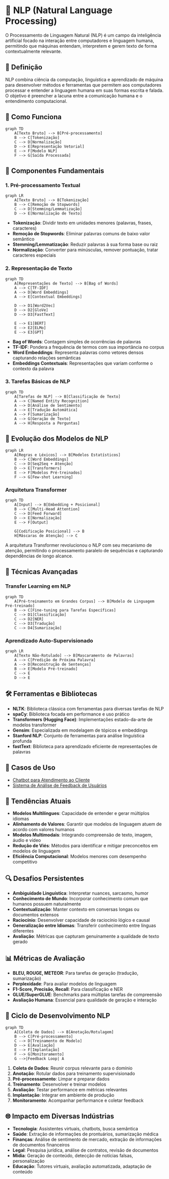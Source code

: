 # 💬 NLP (Natural Language Processing)

O Processamento de Linguagem Natural (NLP) é um campo da inteligência artificial focado na interação entre computadores e linguagem humana, permitindo que máquinas entendam, interpretem e gerem texto de forma contextualmente relevante.

## 📑 Definição

NLP combina ciência da computação, linguística e aprendizado de máquina para desenvolver métodos e ferramentas que permitem aos computadores processar e entender a linguagem humana em suas formas escrita e falada. O objetivo é preencher a lacuna entre a comunicação humana e o entendimento computacional.

## 🔄 Como Funciona

```mermaid
graph TD
    A[Texto Bruto] --> B[Pré-processamento]
    B --> C[Tokenização]
    C --> D[Normalização]
    D --> E[Representação Vetorial]
    E --> F[Modelo NLP]
    F --> G[Saída Processada]
```

## 🧩 Componentes Fundamentais

### 1. Pré-processamento Textual

```mermaid
graph LR
    A[Texto Bruto] --> B[Tokenização]
    B --> C[Remoção de Stopwords]
    C --> D[Stemming/Lemmatização]
    D --> E[Normalização de Texto]
```

- **Tokenização**: Dividir texto em unidades menores (palavras, frases, caracteres)
- **Remoção de Stopwords**: Eliminar palavras comuns de baixo valor semântico
- **Stemming/Lemmatização**: Reduzir palavras à sua forma base ou raiz
- **Normalização**: Converter para minúsculas, remover pontuação, tratar caracteres especiais

### 2. Representação de Texto

```mermaid
graph TD
    A[Representações de Texto] --> B[Bag of Words]
    A --> C[TF-IDF]
    A --> D[Word Embeddings]
    A --> E[Contextual Embeddings]
    
    D --> D1[Word2Vec]
    D --> D2[GloVe]
    D --> D3[FastText]
    
    E --> E1[BERT]
    E --> E2[ELMo]
    E --> E3[GPT]
```

- **Bag of Words**: Contagem simples de ocorrências de palavras
- **TF-IDF**: Pondera a frequência de termos com sua importância no corpus
- **Word Embeddings**: Representa palavras como vetores densos capturando relações semânticas
- **Embeddings Contextuais**: Representações que variam conforme o contexto da palavra

### 3. Tarefas Básicas de NLP

```mermaid
graph TD
    A[Tarefas de NLP] --> B[Classificação de Texto]
    A --> C[Named Entity Recognition]
    A --> D[Análise de Sentimento]
    A --> E[Tradução Automática]
    A --> F[Sumarização]
    A --> G[Geração de Texto]
    A --> H[Resposta a Perguntas]
```

## 🧠 Evolução dos Modelos de NLP

```mermaid
graph LR
    A[Regras e Léxicos] --> B[Modelos Estatísticos]
    B --> C[Word Embeddings]
    C --> D[Seq2Seq + Atenção]
    D --> E[Transformers]
    E --> F[Modelos Pré-treinados]
    F --> G[Few-shot Learning]
```

### Arquitetura Transformer

```mermaid
graph TD
    A[Input] --> B[Embedding + Posicional]
    B --> C[Multi-Head Attention]
    C --> D[Feed Forward]
    D --> E[Normalização]
    E --> F[Output]
    
    G[Codificação Posicional] --> B
    H[Máscaras de Atenção] --> C
```

A arquitetura Transformer revolucionou o NLP com seu mecanismo de atenção, permitindo o processamento paralelo de sequências e capturando dependências de longo alcance.

## 🔧 Técnicas Avançadas

### Transfer Learning em NLP

```mermaid
graph TD
    A[Pré-treinamento em Grandes Corpus] --> B[Modelo de Linguagem Pré-treinado]
    B --> C[Fine-tuning para Tarefas Específicas]
    C --> D1[Classificação]
    C --> D2[NER]
    C --> D3[Tradução]
    C --> D4[Sumarização]
```

### Aprendizado Auto-Supervisionado

```mermaid
graph LR
    A[Texto Não-Rotulado] --> B[Mascaramento de Palavras]
    A --> C[Predição de Próxima Palavra]
    A --> D[Reconstrução de Sentenças]
    B --> E[Modelo Pré-treinado]
    C --> E
    D --> E
```

## 🛠️ Ferramentas e Bibliotecas

- **NLTK**: Biblioteca clássica com ferramentas para diversas tarefas de NLP
- **spaCy**: Biblioteca focada em performance e uso prático
- **Transformers (Hugging Face)**: Implementações estado-da-arte de modelos transformer
- **Gensim**: Especializada em modelagem de tópicos e embeddings
- **Stanford NLP**: Conjunto de ferramentas para análise linguística profunda
- **fastText**: Biblioteca para aprendizado eficiente de representações de palavras

## 🔗 Casos de Uso

- [Chatbot para Atendimento ao Cliente](./use-case-customer-service-chatbot.md)
- [Sistema de Análise de Feedback de Usuários](./use-case-feedback-analysis.md)

## 🌟 Tendências Atuais

- **Modelos Multilíngues**: Capacidade de entender e gerar múltiplos idiomas
- **Alinhamento de Valores**: Garantir que modelos de linguagem atuem de acordo com valores humanos
- **Modelos Multimodais**: Integrando compreensão de texto, imagem, áudio e vídeo
- **Redução de Viés**: Métodos para identificar e mitigar preconceitos em modelos de linguagem
- **Eficiência Computacional**: Modelos menores com desempenho competitivo

## 🔍 Desafios Persistentes

- **Ambiguidade Linguística**: Interpretar nuances, sarcasmo, humor
- **Conhecimento de Mundo**: Incorporar conhecimento comum que humanos possuem naturalmente
- **Contextualização**: Manter contexto em conversas longas ou documentos extensos
- **Raciocínio**: Desenvolver capacidade de raciocínio lógico e causal
- **Generalização entre Idiomas**: Transferir conhecimento entre línguas diferentes
- **Avaliação**: Métricas que capturam genuinamente a qualidade de texto gerado

## 📊 Métricas de Avaliação

- **BLEU, ROUGE, METEOR**: Para tarefas de geração (tradução, sumarização)
- **Perplexidade**: Para avaliar modelos de linguagem
- **F1-Score, Precisão, Recall**: Para classificação e NER
- **GLUE/SuperGLUE**: Benchmarks para múltiplas tarefas de compreensão
- **Avaliação Humana**: Essencial para qualidade de geração e interação

## 🔄 Ciclo de Desenvolvimento NLP

```mermaid
graph TD
    A[Coleta de Dados] --> B[Anotação/Rotulagem]
    B --> C[Pré-processamento]
    C --> D[Treinamento de Modelo]
    D --> E[Avaliação]
    E --> F[Implantação]
    F --> G[Monitoramento]
    G -->|Feedback Loop| A
```

1. **Coleta de Dados**: Reunir corpus relevante para o domínio
2. **Anotação**: Rotular dados para treinamento supervisionado
3. **Pré-processamento**: Limpar e preparar dados
4. **Treinamento**: Desenvolver e treinar modelos
5. **Avaliação**: Testar performance em métricas relevantes
6. **Implantação**: Integrar em ambiente de produção
7. **Monitoramento**: Acompanhar performance e coletar feedback

## 🌐 Impacto em Diversas Indústrias

- **Tecnologia**: Assistentes virtuais, chatbots, busca semântica
- **Saúde**: Extração de informações de prontuários, sumarização médica
- **Finanças**: Análise de sentimento de mercado, extração de informações de documentos financeiros
- **Legal**: Pesquisa jurídica, análise de contratos, revisão de documentos
- **Mídia**: Geração de conteúdo, detecção de notícias falsas, personalização
- **Educação**: Tutores virtuais, avaliação automatizada, adaptação de conteúdo